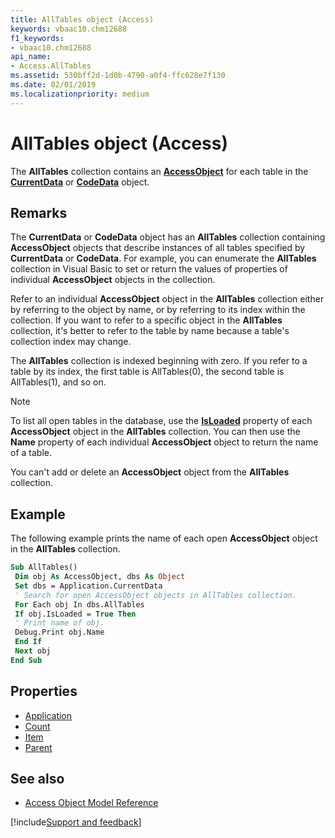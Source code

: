 ```yaml
---
title: AllTables object (Access)
keywords: vbaac10.chm12688
f1_keywords:
- vbaac10.chm12688
api_name:
- Access.AllTables
ms.assetid: 530bff2d-1d0b-4790-a0f4-ffc628e7f130
ms.date: 02/01/2019
ms.localizationpriority: medium
---
```



# AllTables object (Access)

The **AllTables** collection contains an **[AccessObject](Access.AccessObject.md)** for each table in the **[CurrentData](Access.CurrentData.md)** or **[CodeData](Access.CodeData.md)** object.


## Remarks

The **CurrentData** or **CodeData** object has an **AllTables** collection containing **AccessObject** objects that describe instances of all tables specified by **CurrentData** or **CodeData**. For example, you can enumerate the **AllTables** collection in Visual Basic to set or return the values of properties of individual **AccessObject** objects in the collection.

Refer to an individual **AccessObject** object in the **AllTables** collection either by referring to the object by name, or by referring to its index within the collection. If you want to refer to a specific object in the **AllTables** collection, it's better to refer to the table by name because a table's collection index may change.

The **AllTables** collection is indexed beginning with zero. If you refer to a table by its index, the first table is AllTables(0), the second table is AllTables(1), and so on.

> [!NOTE] 
> To list all open tables in the database, use the **[IsLoaded](Access.AccessObject.IsLoaded.md)** property of each **AccessObject** object in the **AllTables** collection. You can then use the **Name** property of each individual **AccessObject** object to return the name of a table.

You can't add or delete an **AccessObject** object from the **AllTables** collection.


## Example

The following example prints the name of each open **AccessObject** object in the **AllTables** collection.


```vb
Sub AllTables() 
 Dim obj As AccessObject, dbs As Object 
 Set dbs = Application.CurrentData 
 ' Search for open AccessObject objects in AllTables collection. 
 For Each obj In dbs.AllTables 
 If obj.IsLoaded = True Then 
 ' Print name of obj. 
 Debug.Print obj.Name 
 End If 
 Next obj 
End Sub
```

## Properties

- [Application](Access.AllTables.Application.md)
- [Count](Access.AllTables.Count.md)
- [Item](Access.AllTables.Item.md)
- [Parent](Access.AllTables.Parent.md)

## See also

- [Access Object Model Reference](overview/Access/object-model.md)


[!include[Support and feedback](~/includes/feedback-boilerplate.md)]
